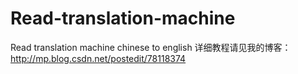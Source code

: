 # Read-translation-machine
Read translation machine  chinese to english
详细教程请见我的博客：http://mp.blog.csdn.net/postedit/78118374
